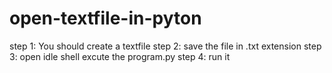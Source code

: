 # open-textfile-in-pyton

step 1:
 You should create a textfile
 step 2:
 save the file in .txt extension
 step 3:
 open idle shell excute the program.py
 step 4:
 run it
